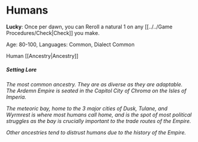 # Humans

**Lucky**: Once per dawn, you can Reroll a natural 1 on any [[../../Game Procedures/Check\|Check]] you make.

Age: 80-100, Languages: Common, Dialect Common

Human [[Ancestry\|Ancestry]]
##### Setting Lore
*The most common ancestry. They are as diverse as they are adaptable. The Ardemn Empire is seated in the Capitol City of Chroma on the Isles of Imperia.* 

*The meteoric bay, home to the 3 major cities of Dusk, Tulane, and Wyrmrest is where most humans call home, and is the spot of most political struggles as the bay is crucially important to the trade routes of the Empire.* 

*Other ancestries tend to distrust humans due to the history of the Empire.* 